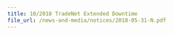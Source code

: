```yaml
---
title: 10/2018 TradeNet Extended Downtime 
file_url: /news-and-media/notices/2018-05-31-N.pdf
---
```

